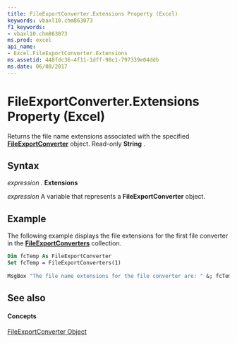 ```yaml
---
title: FileExportConverter.Extensions Property (Excel)
keywords: vbaxl10.chm863073
f1_keywords:
- vbaxl10.chm863073
ms.prod: excel
api_name:
- Excel.FileExportConverter.Extensions
ms.assetid: 448fdc36-4f11-1dff-98c1-797339e04ddb
ms.date: 06/08/2017
---
```



# FileExportConverter.Extensions Property (Excel)

Returns the file name extensions associated with the specified  **[FileExportConverter](Excel.FileExportConverter.md)** object. Read-only **String** .


## Syntax

 _expression_ . **Extensions**

 _expression_ A variable that represents a **FileExportConverter** object.


## Example

The following example displays the file extensions for the first file converter in the  **[FileExportConverters](Excel.FileExportConverters.md)** collection.


```vb
Dim fcTemp As FileExportConverter 
Set fcTemp = FileExportConverters(1) 
 
MsgBox "The file name extensions for the file converter are: " &; fcTemp.Extensions
```


## See also


#### Concepts


[FileExportConverter Object](Excel.FileExportConverter.md)

